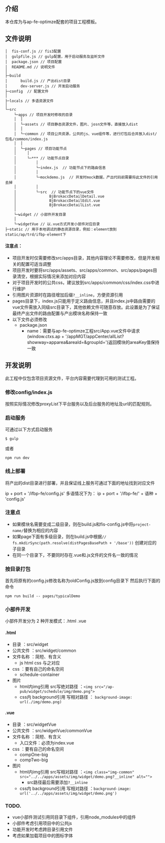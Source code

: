 ## 介绍

本仓库为与ap-fe-optimze配套的项目工程模板。

## 文件说明

```
│  fis-conf.js // fis3配置
│  gulpfile.js // gulp配置，用于启动服务及监听文件
│  package.json // 项目配置
│  README.md // 说明文件
│  
├─build
│      build.js // 产出dist目录
│      dev-server.js // 开发启动服务
├─config  // 配置文件
│      
├─locals // 多语资源文件
│      
└─src  
    └─apps // 项目开发时修改的目录
    │  │      
    │  └─assets // 项目静态资源文件，图片、josn文件等，直接放入dist
    │  │      
    │  └─common // 项目公共资源，公共的js、vue组件等，进行打包后合并放入dist/包名/common/index.js
    │  │      
    │  └─pages // 项目功能节点
    │     │
    │     └─*** // 功能节点目录
    │         │
    │         └─index.js  // 功能节点下的路由信息
    │         │
    │         └─mockdemo.js  // 开发时mock数据，产出代码前需要将此文件的引用去掉
    │         │
    │         └─src  // 功能节点下的vue文件
    │               BjBrokaccDetailDetail.vue
    │               BjBrokaccDetailEdit.vue
    │               BjBrokaccDetailList.vue
    │
    └─widget // 小部件开发目录
    │
    └─widgetVue // 以.vue方式开发小部件对应目录
├─static // 用于本地调试的静态资源目录，例如：element放到 static/ap/trd/ifbp-element下
```


#### 注意点：

- 项目开发时仅需要修改src/apps目录，其他内容理论不需要修改，但是开发相关的配置可适当调整
- 项目开发时要将src/apps/assets、src/apps/common、src/apps/pages目录清空，根据实际情况来添加对应内容
- 对于项目开发时的公共css，建议放到src/apps/common/css/index.css中进行维护
- 引用图片资源时在路径增加后缀`?__inline`，方便资源引用
- pages目录下，index.js只能用于定义路由信息，并且index.js中路由需要的vue文件需放入同级src目录下，其他依赖文件可随意存放。此设置是为了保证最终产出文件的路由配置与产出模块名称保持一致
- 以下文件必须修改
  - package.json
    - name：需要与ap-fe-optimze工程src/App.vue文件中请求(window.ctxs.ap + '/appMGT/appCenter/allList?showway=apparea&areaId=&groupId=')返回模块的areaKey值保持一致

## 开发说明

此工程中仅包含项目资源文件，平台内容需要代理到可用的测试工程。

### 修改config/index.js

按照实际情况修改proxyList下平台服务以及后台服务的地址及url的匹配规则。

### 启动服务

可通过以下方式启动服务

```
$ gulp
```

或者

```
npm run dev
```


### 线上部署

将产出的dist目录进行部署，并且保证线上服务可通过下面的地址找到对应文件

ip + port + '/ifbp-fe/config.js'
多语情况下为：
ip + port + '/ifbp-fe/' + 语种 + 'config.js'

### 注意点

* 如果模块名需要变成二级目录，则在build.js和fis-config.js中将`project-name/`替换为相应的内容
* 如果page下面有多级目录，则在build.js中根据`// fs.mkdirSync(path.resolve(distPagesBasePath + '/base'))` 创建对应的子目录
* 在同一个目录下，不要同时存在.vue和.js文件的文件名一致的情况

### 按目录打包
首先将原有的config.js修改名称为oldConfig.js放到config目录下 然后执行下面的命令
```
npm run build -- pages/typicalDemo
```

### 小部件开发
小部件开发分为 2 种开发模式：.html .vue
#### .html 
* 目录 ：src/widget
* 公共文件 ：src/widget/common
* 文件名称 ：简短、有含义
  * js html css 与之对应
* css ：要有自己的命名空间
  * schedule-container
* 图片
  * html内img引用 src写绝对路径 ：`<img src="/ap-pub/widget/schedule/img/demo.png">`
  * css内 background引用 写相对路径 ： `background-image: url(./img/demo.png)`

#### .vue 
* 目录 ：src/widgetVue
* 公共文件 ：src/widgetVue/commonVue
* 文件名称 ：简短、有含义
  * 入口文件：必须为index.vue 
* css ：要有自己的命名空间
  * compOne-big
  * compTwo-big
* 图片
  * html内img引用 src写相对路径 ：`<img class="img-common" src="../../apps/assets/img/widget/demo.png?__inline" alt="">`
    * src路径最后需要添加`?__inline`
  * css内 background引用 写相对路径 ：`background-image: url('../../apps/assets/img/widget/demo.png')`


### TODO.

* vue小部件测试引用同目录下组件，引用node_modules中的组件
* 小部件考虑引用项目中的公共js
* 功能开发时考虑跨目录引用文件
* 考虑如果加载项目中的图标字体
